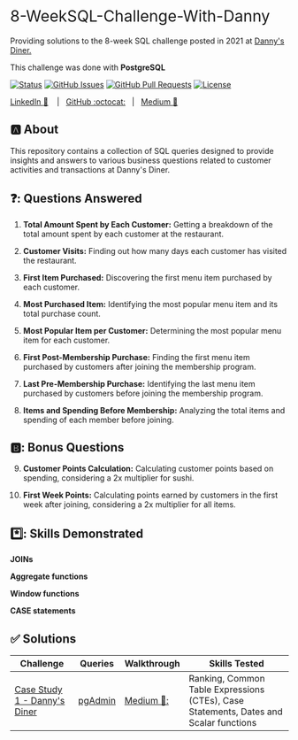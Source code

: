 <h1 style="font-weight:normal">
 8-WeekSQL-Challenge-With-Danny
</h1>


Providing solutions to the 8-week SQL challenge posted in 2021 at [Danny's Diner.](https://8weeksqlchallenge.com/getting-started/)

This challenge was done with <b>PostgreSQL</b>

[![Status](https://img.shields.io/badge/status-active-success.svg)]() [![GitHub Issues](https://img.shields.io/github/issues/wjsutton/data_with_danny_8_week_sql_challenge.svg)](https://github.com/wjsutton/data_with_danny_8_week_sql_challenge/issues) [![GitHub Pull Requests](https://img.shields.io/github/issues-pr/wjsutton/data_with_danny_8_week_sql_challenge.svg)](https://github.com/wjsutton/data_with_danny_8_week_sql_challenge/pulls) [![License](https://img.shields.io/badge/license-MIT-blue.svg)](/LICENSE)


[LinkedIn :necktie:][LinkedIn] &nbsp;&nbsp;&nbsp;|&nbsp;&nbsp;&nbsp;[GitHub :octocat:][GitHub]&nbsp;&nbsp;&nbsp;|&nbsp;&nbsp;&nbsp;[Medium 📖][Medium]

## :a: About 

This repository contains a collection of SQL queries designed to provide insights and answers to various business questions related to customer activities and transactions at Danny's Diner.

## ❓: Questions Answered

1. <b>Total Amount Spent by Each Customer:</b> Getting a breakdown of the total amount spent by each customer at the restaurant.

2. <b>Customer Visits:</b> Finding out how many days each customer has visited the restaurant.

3. <b>First Item Purchased:</b> Discovering the first menu item purchased by each customer.

4. <b>Most Purchased Item:</b> Identifying the most popular menu item and its total purchase count.

5. <b>Most Popular Item per Customer:</b> Determining the most popular menu item for each customer.

6. <b>First Post-Membership Purchase:</b> Finding the first menu item purchased by customers after joining the membership program.

7. <b>Last Pre-Membership Purchase:</b> Identifying the last menu item purchased by customers before joining the membership program.

8. <b>Items and Spending Before Membership:</b> Analyzing the total items and spending of each member before joining.


## 🅱️: Bonus Questions

9. <b>Customer Points Calculation:</b> Calculating customer points based on spending, considering a 2x multiplier for sushi.

  10. <b>First Week Points:</b> Calculating points earned by customers in the first week after joining, considering a 2x multiplier for all items.

## *️⃣: Skills Demonstrated 
<b>JOINs</b>

<b>Aggregate functions</b>

<b>Window functions</b>

<b>CASE statements</b>


<!--
Quick Link 
-->
[LinkedIn]:https://www.linkedin.com/in/zehida-thabit-86583a228/
[GitHub]:https://github.com/mademoixcel
[Medium]:https://medium.com/@zehidata


## :white_check_mark: Solutions


| Challenge   | Queries | Walkthrough |  Skills Tested |
| ----------- | ----------- | ----------- |  ----------- |
| [Case Study 1 - Danny's Diner](https://8weeksqlchallenge.com/case-study-1/)      |  [pgAdmin](https://github.com/mademoixcel/8-WeekSQL-Challenge-With-Danny/blob/main/week1_danny_challenge_with_PostgreSQL.sql) | [Medium 📖:](https://youtu.be/2fCPTlYiX4s) | Ranking, Common Table Expressions (CTEs), Case Statements, Dates and Scalar functions|


[LinkedIn]:https://www.linkedin.com/in/zehida-thabit-86583a228/
[GitHub]:https://github.com/mademoixcel
[Medium]:https://medium.com/@zehidata

